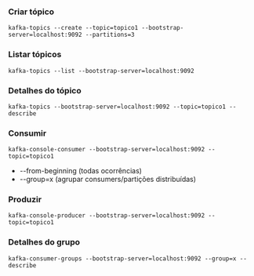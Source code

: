 
### Criar tópico 
``` kafka-topics --create --topic=topico1 --bootstrap-server=localhost:9092 --partitions=3 ``` 

### Listar tópicos 
```kafka-topics --list --bootstrap-server=localhost:9092 ```

### Detalhes do tópico 
``` kafka-topics --bootstrap-server=localhost:9092 --topic=topico1 --describe ```
 
### Consumir 
``` kafka-console-consumer --bootstrap-server=localhost:9092 --topic=topico1 ```
- --from-beginning (todas ocorrências)
- --group=x (agrupar consumers/partições distribuídas)

### Produzir
```kafka-console-producer --bootstrap-server=localhost:9092 --topic=topico1```

### Detalhes do grupo
``` kafka-consumer-groups --bootstrap-server=localhost:9092 --group=x --describe ```
